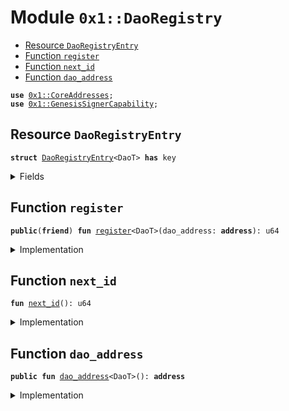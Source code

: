 
<a name="0x1_DaoRegistry"></a>

# Module `0x1::DaoRegistry`



-  [Resource `DaoRegistryEntry`](#0x1_DaoRegistry_DaoRegistryEntry)
-  [Function `register`](#0x1_DaoRegistry_register)
-  [Function `next_id`](#0x1_DaoRegistry_next_id)
-  [Function `dao_address`](#0x1_DaoRegistry_dao_address)


<pre><code><b>use</b> <a href="CoreAddresses.md#0x1_CoreAddresses">0x1::CoreAddresses</a>;
<b>use</b> <a href="GenesisSignerCapability.md#0x1_GenesisSignerCapability">0x1::GenesisSignerCapability</a>;
</code></pre>



<a name="0x1_DaoRegistry_DaoRegistryEntry"></a>

## Resource `DaoRegistryEntry`



<pre><code><b>struct</b> <a href="DaoRegistry.md#0x1_DaoRegistry_DaoRegistryEntry">DaoRegistryEntry</a>&lt;DaoT&gt; <b>has</b> key
</code></pre>



<details>
<summary>Fields</summary>


<dl>
<dt>
<code>dao_id: u64</code>
</dt>
<dd>

</dd>
<dt>
<code>dao_address: <b>address</b></code>
</dt>
<dd>

</dd>
</dl>


</details>

<a name="0x1_DaoRegistry_register"></a>

## Function `register`



<pre><code><b>public</b>(<b>friend</b>) <b>fun</b> <a href="DaoRegistry.md#0x1_DaoRegistry_register">register</a>&lt;DaoT&gt;(dao_address: <b>address</b>): u64
</code></pre>



<details>
<summary>Implementation</summary>


<pre><code><b>public</b>(<b>friend</b>) <b>fun</b> <a href="DaoRegistry.md#0x1_DaoRegistry_register">register</a>&lt;DaoT&gt;(dao_address: <b>address</b>): u64{
    <b>let</b> genesis_account = <a href="GenesisSignerCapability.md#0x1_GenesisSignerCapability_get_genesis_signer">GenesisSignerCapability::get_genesis_signer</a>();
    <b>let</b> dao_id = <a href="DaoRegistry.md#0x1_DaoRegistry_next_id">next_id</a>();
    <b>move_to</b>(&genesis_account, <a href="DaoRegistry.md#0x1_DaoRegistry_DaoRegistryEntry">DaoRegistryEntry</a>&lt;DaoT&gt;{
        dao_id,
        dao_address,
    });
    dao_id
}
</code></pre>



</details>

<a name="0x1_DaoRegistry_next_id"></a>

## Function `next_id`



<pre><code><b>fun</b> <a href="DaoRegistry.md#0x1_DaoRegistry_next_id">next_id</a>(): u64
</code></pre>



<details>
<summary>Implementation</summary>


<pre><code><b>fun</b> <a href="DaoRegistry.md#0x1_DaoRegistry_next_id">next_id</a>(): u64{
    //TODO implement id generate
    0
}
</code></pre>



</details>

<a name="0x1_DaoRegistry_dao_address"></a>

## Function `dao_address`



<pre><code><b>public</b> <b>fun</b> <a href="DaoRegistry.md#0x1_DaoRegistry_dao_address">dao_address</a>&lt;DaoT&gt;(): <b>address</b>
</code></pre>



<details>
<summary>Implementation</summary>


<pre><code><b>public</b> <b>fun</b> <a href="DaoRegistry.md#0x1_DaoRegistry_dao_address">dao_address</a>&lt;DaoT&gt;():<b>address</b> <b>acquires</b> <a href="DaoRegistry.md#0x1_DaoRegistry_DaoRegistryEntry">DaoRegistryEntry</a>{
    *&<b>borrow_global</b>&lt;<a href="DaoRegistry.md#0x1_DaoRegistry_DaoRegistryEntry">DaoRegistryEntry</a>&lt;DaoT&gt;&gt;(<a href="CoreAddresses.md#0x1_CoreAddresses_GENESIS_ADDRESS">CoreAddresses::GENESIS_ADDRESS</a>()).dao_address
}
</code></pre>



</details>
